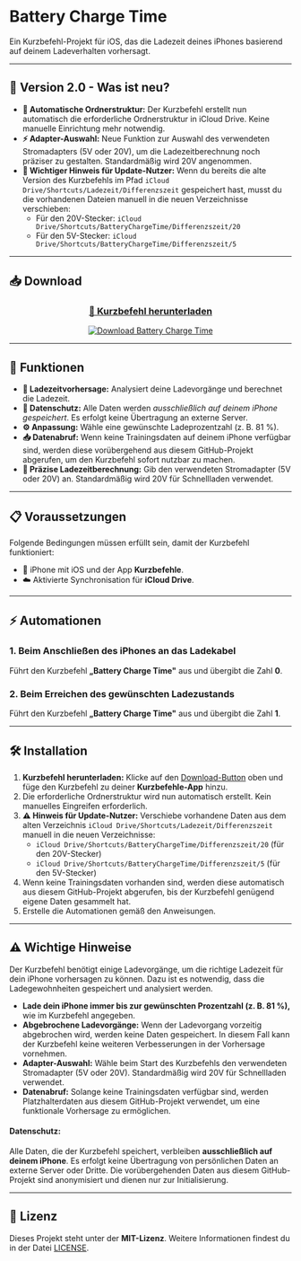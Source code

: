 # Battery Charge Time

Ein Kurzbefehl-Projekt für iOS, das die Ladezeit deines iPhones basierend auf deinem Ladeverhalten vorhersagt.

---

## 🚀 Version 2.0 - Was ist neu?

- **📂 Automatische Ordnerstruktur:** Der Kurzbefehl erstellt nun automatisch die erforderliche Ordnerstruktur in iCloud Drive. Keine manuelle Einrichtung mehr notwendig.
- **⚡ Adapter-Auswahl:** Neue Funktion zur Auswahl des verwendeten Stromadapters (5V oder 20V), um die Ladezeitberechnung noch präziser zu gestalten. Standardmäßig wird 20V angenommen.
- **📝 Wichtiger Hinweis für Update-Nutzer:** Wenn du bereits die alte Version des Kurzbefehls im Pfad `iCloud Drive/Shortcuts/Ladezeit/Differenzszeit` gespeichert hast, musst du die vorhandenen Dateien manuell in die neuen Verzeichnisse verschieben:
  - Für den 20V-Stecker: `iCloud Drive/Shortcuts/BatteryChargeTime/Differenzszeit/20`
  - Für den 5V-Stecker: `iCloud Drive/Shortcuts/BatteryChargeTime/Differenzszeit/5`

---

## 📥 Download

<div align="center">

### [📱 Kurzbefehl herunterladen](https://www.icloud.com/shortcuts/fc72f5a32f9a422eb0b3bd3228511256)

[![Download Battery Charge Time](https://img.shields.io/badge/Download-Battery%20Charge%20Time-blue?style=for-the-badge&logo=apple&logoColor=white)](https://www.icloud.com/shortcuts/fc72f5a32f9a422eb0b3bd3228511256)

</div>

---

## 🔧 Funktionen

- **🔋 Ladezeitvorhersage:** Analysiert deine Ladevorgänge und berechnet die Ladezeit.
- **🔐 Datenschutz:** Alle Daten werden _ausschließlich auf deinem iPhone gespeichert_. Es erfolgt keine Übertragung an externe Server.
- **⚙️ Anpassung:** Wähle eine gewünschte Ladeprozentzahl (z. B. 81 %).
- **📥 Datenabruf:** Wenn keine Trainingsdaten auf deinem iPhone verfügbar sind, werden diese vorübergehend aus diesem GitHub-Projekt abgerufen, um den Kurzbefehl sofort nutzbar zu machen.
- **🔌 Präzise Ladezeitberechnung:** Gib den verwendeten Stromadapter (5V oder 20V) an. Standardmäßig wird 20V für Schnellladen verwendet.

---

## 📋 Voraussetzungen

Folgende Bedingungen müssen erfüllt sein, damit der Kurzbefehl funktioniert:

- 📱 iPhone mit iOS und der App **Kurzbefehle**.
- ☁️ Aktivierte Synchronisation für **iCloud Drive**.

---

## ⚡ Automationen

### 1. Beim Anschließen des iPhones an das Ladekabel
Führt den Kurzbefehl **„Battery Charge Time"** aus und übergibt die Zahl **0**.

### 2. Beim Erreichen des gewünschten Ladezustands
Führt den Kurzbefehl **„Battery Charge Time"** aus und übergibt die Zahl **1**.

---

## 🛠️ Installation

1. **Kurzbefehl herunterladen:** Klicke auf den [Download-Button](#-download) oben und füge den Kurzbefehl zu deiner **Kurzbefehle-App** hinzu.
2. Die erforderliche Ordnerstruktur wird nun automatisch erstellt. Kein manuelles Eingreifen erforderlich.
3. **⚠️ Hinweis für Update-Nutzer:** Verschiebe vorhandene Daten aus dem alten Verzeichnis `iCloud Drive/Shortcuts/Ladezeit/Differenzszeit` manuell in die neuen Verzeichnisse:
   - `iCloud Drive/Shortcuts/BatteryChargeTime/Differenzszeit/20` (für den 20V-Stecker)
   - `iCloud Drive/Shortcuts/BatteryChargeTime/Differenzszeit/5` (für den 5V-Stecker)
4. Wenn keine Trainingsdaten vorhanden sind, werden diese automatisch aus diesem GitHub-Projekt abgerufen, bis der Kurzbefehl genügend eigene Daten gesammelt hat.
5. Erstelle die Automationen gemäß den Anweisungen.

---

## ⚠️ Wichtige Hinweise

Der Kurzbefehl benötigt einige Ladevorgänge, um die richtige Ladezeit für dein iPhone vorhersagen zu können. Dazu ist es notwendig, dass die Ladegewohnheiten gespeichert und analysiert werden.

- **Lade dein iPhone immer bis zur gewünschten Prozentzahl (z. B. 81 %),** wie im Kurzbefehl angegeben.
- **Abgebrochene Ladevorgänge:** Wenn der Ladevorgang vorzeitig abgebrochen wird, werden keine Daten gespeichert. In diesem Fall kann der Kurzbefehl keine weiteren Verbesserungen in der Vorhersage vornehmen.
- **Adapter-Auswahl:** Wähle beim Start des Kurzbefehls den verwendeten Stromadapter (5V oder 20V). Standardmäßig wird 20V für Schnellladen verwendet.
- **Datenabruf:** Solange keine Trainingsdaten verfügbar sind, werden Platzhalterdaten aus diesem GitHub-Projekt verwendet, um eine funktionale Vorhersage zu ermöglichen.

#### Datenschutz:
Alle Daten, die der Kurzbefehl speichert, verbleiben **ausschließlich auf deinem iPhone**. Es erfolgt keine Übertragung von persönlichen Daten an externe Server oder Dritte. Die vorübergehenden Daten aus diesem GitHub-Projekt sind anonymisiert und dienen nur zur Initialisierung.

---

## 📜 Lizenz

Dieses Projekt steht unter der **MIT-Lizenz**. Weitere Informationen findest du in der Datei [LICENSE](./LICENSE).

